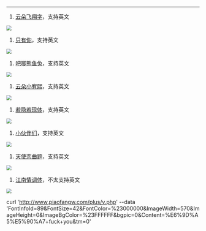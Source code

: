 



----

1. [云朵飞翔字](http://www.piaofangw.com/?page=5)，支持英文

<img src="http://www.piaofangw.com/uploads/140326/140408/150410/160930/1-1609301RH4623.png" style="zoom:80%" />

1. [只有你](http://www.piaofangw.com/?page=11)，支持英文

<img src="http://www.piaofangw.com/uploads/140326/140403/151001/160508/1-16050P1552WY.png" style="zoom:80%" />


1. [吧唧熊鱼兔](http://www.piaofangw.com/?page=11)，支持英文

<img src="http://www.piaofangw.com/uploads/140326/140407/160407/160422/1-160422224400U6.png" style="zoom:80%" />

1. [云朵小宥熙](http://www.piaofangw.com/?page=12)，支持英文

<img src="http://www.piaofangw.com/uploads/140326/140407/141229/160401/1-160401010S2918.png" style="zoom:80%" />

1. [若隐若现体](http://www.piaofangw.com/?page=12)，支持英文

<img src="http://www.piaofangw.com/uploads/140326/140403/151001/160409/1-16040923103V29.png" style="zoom:80%" />

1. [小伙伴们](http://www.piaofangw.com/?page=21)，支持英文

<img src="http://www.piaofangw.com/uploads/140326/140403/151004/1-151004223QA19.png" style="zoom:80%" />

1. [天使恋曲题](http://www.piaofangw.com/?page=21)，支持英文

<img src="http://www.piaofangw.com/uploads/140326/140402/140403/140609/150217/1-15021H01434518.png" style="zoom:80%" />


1. [江南情调体](http://www.piaofangw.com/?page=22)，不太支持英文

<img src="http://www.piaofangw.com/uploads/140326/140402/140408/141103/1-14110322564N11.png" style="zoom:80%" />





curl 'http://www.piaofangw.com/plus/v.php'  --data 'FontInfoId=89&FontSize=42&FontColor=%23000000&ImageWidth=570&ImageHeight=0&ImageBgColor=%23FFFFFF&bgpic=0&Content=%E6%9D%A5%E5%90%A7+fuck+you&tm=0'




















